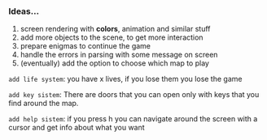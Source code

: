 ### Ideas... 

1. screen rendering with **colors**, animation and similar stuff
2. add more objects to the scene, to get more interaction
3. prepare enigmas to continue the game
4. handle the errors in parsing with some message on screen
5. (eventually) add the option to choose which map to play

`add life system`: you have x lives, if you lose them you lose the game

`add key sistem`: There are doors that you can open only with keys that you find around the map.

`add help sistem`: if you press h you can navigate around the screen with a cursor and get info about what you want

